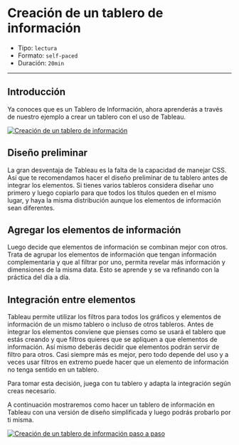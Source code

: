 # Creación de un tablero de información

* Tipo: `lectura`
* Formato: `self-paced`
* Duración: `20min`

***

## Introducción

Ya conoces que es un Tablero de Información, ahora aprenderás a través de
nuestro ejemplo a crear un tablero con el uso de Tableau.

[![Creación de un tablero de información](https://embed-ssl.wistia.com/deliveries/7a603ddcda0bd57fb2bda3badd3a66645cfd7849.jpg?image_play_button_size=2x&amp;image_crop_resized=960x540&amp;image_play_button=1&amp;image_play_button_color=f7b617e0)](https://laboratoria.wistia.com/medias/bkufct9br3?wvideo=bkufct9br3)

## Diseño preliminar

La gran desventaja de Tableau es la falta de la capacidad de manejar CSS. Así
que te recomendamos hacer el diseño preliminar de tu tablero antes de integrar
los elementos.
Si tienes varios tableros considera diseñar uno primero y luego copiarlo para
que todos los títulos queden en el mismo lugar, y haya la misma distribución
aunque los elementos de información sean diferentes.

## Agregar los elementos de información

Luego decide que elementos de información se combinan mejor con otros. Trata de
agrupar los elementos de información que tengan información complementaria y que
al filtrar por uno, permita revelar más información y dimensiones de la misma
data. Esto se aprende y se va refinando con la práctica del día a día.

## Integración entre elementos

Tableau permite utilizar los filtros para todos los gráficos y elementos de
información de un mismo tablero o incluso de otros tableros. Antes de integrar
los elementos conviene que pienses como se usará el tablero que estás creando y
que filtros quieres que se apliquen a que elementos de información. Así mismo
deberás decidir que elementos podrán servir de filtro para otros. Casi siempre
más es mejor, pero todo depende del uso y a veces usar filtros en extremo puede
hacer que un elemento de información no tenga sentido en un tablero.

Para tomar esta decisión, juega con tu tablero y adapta la integración según
creas necesario.

A continuación mostraremos como hacer un tablero de información en Tableau con
una versión de diseño simplificada y luego podrás probarlo por ti misma.

[![Creación de un tablero de información paso a paso](https://embed-ssl.wistia.com/deliveries/45fa0613810a43e30837f3486f0c8b2f86e8a497.jpg?image_play_button_size=2x&amp;image_crop_resized=960x540&amp;image_play_button=1&amp;image_play_button_color=f7b617e0)](https://laboratoria.wistia.com/medias/ndp177puyn?wvideo=ndp177puyn)
